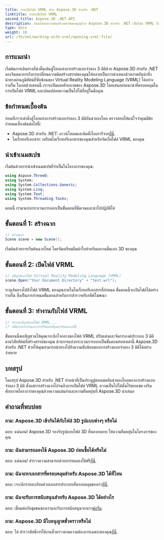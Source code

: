 ```yaml
---
title: การเปิดไฟล์ VRML ด้วย Aspose.3D สำหรับ .NET
linktitle: กำลังเปิดไฟล์ VRML
second_title: Aspose.3D .NET API
description: ปลดปล่อยความคิดสร้างสรรค์ของคุณด้วย Aspose.3D สำหรับ .NET เปิดไฟล์ VRML ได้อย่างง่ายดาย เปลี่ยนไอเดียของคุณให้เป็นผลงานชิ้นเอก 3D อันน่าทึ่ง ดาวน์โหลดเดี๋ยวนี้!
type: docs
weight: 10
url: /th/net/working-with-vrml/opening-vrml-file/
---
```

## การแนะนำ
เริ่มต้นการเดินทางที่น่าตื่นเต้นสู่โลกแห่งการสร้างแบบจำลอง 3 มิติด้วย Aspose.3D สำหรับ .NET ลองจินตนาการถึงการเปลี่ยนความคิดสร้างสรรค์ของคุณให้กลายเป็นการนำเสนอด้วยภาพอันน่าทึ่ง นำทางผ่านภูมิทัศน์ที่ซับซ้อนของ Virtual Reality Modeling Language (VRML) ได้อย่างราบรื่น ในบทช่วยสอนนี้ เราจะเปิดเผยศักยภาพของ Aspose.3D โดยเสนอคำแนะนำที่ครอบคลุมในการเปิดไฟล์ VRML และปลดปล่อยความเป็นไปได้ที่อยู่ในมือคุณ
## ข้อกำหนดเบื้องต้น
ก่อนที่เราจะดำดิ่งสู่โลกแห่งการสร้างแบบจำลอง 3 มิติอันน่าหลงใหล ตรวจสอบให้แน่ใจว่าคุณมีข้อกำหนดเบื้องต้นต่อไปนี้:
-  Aspose.3D สำหรับ .NET: ดาวน์โหลดและติดตั้งไลบรารีจาก[ที่นี่](https://releases.aspose.com/3d/net/).
- ไดเร็กทอรีเอกสาร: เตรียมไดเร็กทอรีเอกสารของคุณสำหรับจัดเก็บไฟล์ VRML ของคุณ
## นำเข้าเนมสเปซ
เริ่มต้นด้วยการนำเข้าเนมสเปซที่จำเป็นในโครงการของคุณ:
```csharp
using Aspose.ThreeD;
using System;
using System.Collections.Generic;
using System.Linq;
using System.Text;
using System.Threading.Tasks;
```
ตอนนี้ เรามาแบ่งกระบวนการออกเป็นขั้นตอนที่ชัดเจนและนำไปปฏิบัติได้
## ขั้นตอนที่ 1: สร้างฉาก
```csharp
// สร้างฉาก
Scene scene = new Scene();
```
เริ่มต้นด้วยการเริ่มต้นฉากใหม่ โดยจัดเตรียมผืนผ้าใบสำหรับผลงานชิ้นเอก 3D ของคุณ
## ขั้นตอนที่ 2: เปิดไฟล์ VRML
```csharp
// เปิดรูปแบบไฟล์ Virtual Reality Modeling Language (VRML)
scene.Open("Your Document Directory" + "test.wrl");
```
ระบุเส้นทางไปยังไฟล์ VRML ของคุณภายในไดเร็กทอรีเอกสารที่กำหนด ขั้นตอนนี้จะเปิดไฟล์ได้อย่างราบรื่น ซึ่งเป็นการกำหนดขั้นตอนสำหรับการสำรวจครีเอทีฟโฆษณา
## ขั้นตอนที่ 3: ทำงานกับไฟล์ VRML
```csharp
// ทำงานกับรูปแบบไฟล์ VRML...
// เพิ่มการกระทำและการปรับแต่งที่คุณกำหนดเองที่นี่
```
ขั้นตอนนี้ขอเชิญชวนให้คุณเจาะลึกใจกลางของไฟล์ VRML ปรับแต่งและจัดการองค์ประกอบ 3 มิติตามวิสัยทัศน์ที่สร้างสรรค์ของคุณ
ด้วยการแบ่งกระบวนการออกเป็นขั้นตอนย่อยเหล่านี้ Aspose.3D สำหรับ .NET ช่วยให้คุณสามารถนำทางไปยังความซับซ้อนของการสร้างแบบจำลอง 3 มิติได้อย่างง่ายดาย
## บทสรุป
โดยสรุป Aspose.3D สำหรับ .NET ทำหน้าที่เป็นประตูสู่ขอบเขตอันน่าหลงใหลของการสร้างแบบจำลอง 3 มิติ ตั้งแต่การสร้างฉากไปจนถึงการเปิดไฟล์ VRML ความเป็นไปได้นั้นไร้ขอบเขต เสริมศักยภาพโครงการของคุณด้วยความแม่นยำและความยืดหยุ่นที่ Aspose.3D นำเสนอ
## คำถามที่พบบ่อย
### ถาม: Aspose.3D เข้ากันได้กับไฟล์ 3D รูปแบบต่างๆ หรือไม่
ตอบ: แน่นอน! Aspose.3D รองรับรูปแบบไฟล์ 3D ที่หลากหลาย ให้ความยืดหยุ่นในโครงการของคุณ
### ถาม: ฉันสามารถลองใช้ Aspose.3D ก่อนซื้อได้หรือไม่
 ตอบ: แน่นอน! สำรวจความสามารถด้วยการทดลองใช้ฟรี[ที่นี่](https://releases.aspose.com/).
### ถาม: ฉันจะหาเอกสารที่ครอบคลุมสำหรับ Aspose.3D ได้ที่ไหน
 ตอบ: เจาะลึกรายละเอียดด้วยเอกสารประกอบที่ครอบคลุมของเรา[ที่นี่](https://reference.aspose.com/3d/net/).
### ถาม: ฉันจะรับการสนับสนุนสำหรับ Aspose.3D ได้อย่างไร
 ตอบ: เชื่อมต่อกับชุมชนของเราและรับการสนับสนุนจากเรา[ฟอรั่ม](https://forum.aspose.com/c/3d/18).
### ถาม: Aspose.3D มีใบอนุญาตชั่วคราวหรือไม่
 ตอบ: ได้ สำรวจสิทธิ์การใช้งานชั่วคราวตามความต้องการเฉพาะของคุณ[ที่นี่](https://purchase.aspose.com/temporary-license/).